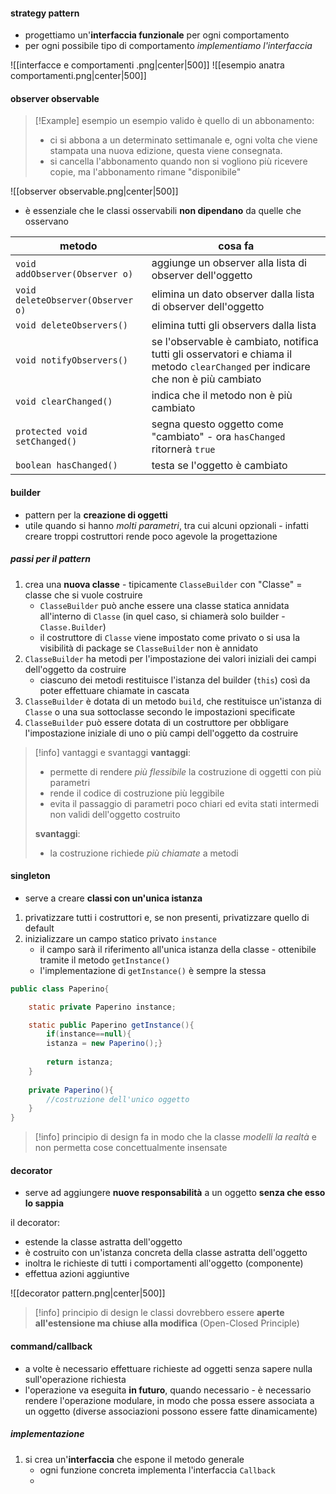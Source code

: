 #### strategy pattern
- progettiamo un'**interfaccia funzionale** per ogni comportamento
- per ogni possibile tipo di comportamento *implementiamo l'interfaccia*

![[interfacce e comportamenti .png|center|500]]
![[esempio anatra comportamenti.png|center|500]]

#### observer observable

> [!Example] esempio
> un esempio valido è quello di un abbonamento:
> - ci si abbona a un determinato settimanale e, ogni volta che viene stampata una nuova edizione, questa viene consegnata.
> - si cancella l'abbonamento quando non si vogliono più ricevere copie, ma l'abbonamento rimane "disponibile"

![[observer observable.png|center|500]]

- è essenziale che le classi osservabili **non dipendano** da quelle che osservano


| metodo                            | cosa fa                                                                                                                          |
| --------------------------------- | -------------------------------------------------------------------------------------------------------------------------------- |
| `void addObserver(Observer o)`    | aggiunge un observer alla lista di observer dell'oggetto                                                                         |
| `void deleteObserver(Observer o)` | elimina un dato observer dalla lista di observer dell'oggetto                                                                    |
| `void deleteObservers()`          | elimina tutti gli observers dalla lista                                                                                          |
| `void notifyObservers()`          | se l'observable è cambiato, notifica tutti gli osservatori e chiama il metodo `clearChanged` per indicare che non è più cambiato |
| `void clearChanged()`             | indica che il metodo non è più cambiato                                                                                          |
| `protected void setChanged()`     | segna questo oggetto come "cambiato" - ora `hasChanged` ritornerà `true`                                                         |
| `boolean hasChanged()`            | testa se l'oggetto è cambiato                                                                                                    |



#### builder 
- pattern per la **creazione di oggetti**
- utile quando si hanno *molti parametri*, tra cui alcuni opzionali - infatti creare troppi costruttori rende poco agevole la progettazione

##### passi per il pattern
1) crea una **nuova classe** - tipicamente `ClasseBuilder` con "Classe" = classe che si vuole costruire
	- `ClasseBuilder` può anche essere una classe statica annidata all'interno di `Classe` (in quel caso, si chiamerà solo builder - `Classe.Builder`)
	- il costruttore di `Classe` viene impostato come privato o si usa la visibilità di package se `ClasseBuilder` non è annidato
2) `ClasseBuilder` ha metodi per l'impostazione dei valori iniziali dei campi dell'oggetto da costruire
	- ciascuno dei metodi restituisce l'istanza del builder (`this`) così da poter effettuare chiamate in cascata
3) `ClasseBuilder` è dotata di un metodo `build`, che restituisce un'istanza di `Classe` o una sua sottoclasse secondo le impostazioni specificate
4) `ClasseBuilder` può essere dotata di un costruttore per obbligare l'impostazione iniziale di uno o più campi dell'oggetto da costruire

>[!info] vantaggi e svantaggi
>**vantaggi**:
>- permette di rendere *più flessibile* la costruzione di oggetti con più parametri
>- rende il codice di costruzione più leggibile
>- evita il passaggio di parametri poco chiari ed evita stati intermedi non validi dell'oggetto costruito
>
>**svantaggi**:
>- la costruzione richiede *più chiamate* a metodi


#### singleton
- serve a creare **classi con un'unica istanza**
1) privatizzare tutti i costruttori e, se non presenti, privatizzare quello di default
2) inizializzare un campo statico privato `instance`
	- il campo sarà il riferimento all'unica istanza della classe - ottenibile tramite il metodo `getInstance()`
	- l'implementazione di `getInstance()` è sempre la stessa

```java
public class Paperino{

	static private Paperino instance;

	static public Paperino getInstance(){
		if(instance==null){
		istanza = new Paperino();} 
		
		return istanza;
	}
	
	private Paperino(){
		//costruzione dell'unico oggetto
	}
}
```

>[!info] principio di design
>fa in modo che la classe *modelli la realtà* e non permetta cose concettualmente insensate
>

#### decorator
- serve ad aggiungere **nuove responsabilità** a un oggetto **senza che esso lo sappia**

il decorator:
- estende la classe astratta dell'oggetto
- è costruito con un'istanza concreta della classe astratta dell'oggetto
- inoltra le richieste di tutti i comportamenti all'oggetto (componente)
- effettua azioni aggiuntive

![[decorator pattern.png|center|500]]

>[!info] principio di design
>le classi dovrebbero essere **aperte all'estensione ma chiuse alla modifica** (Open-Closed Principle)

#### command/callback
- a volte è necessario effettuare richieste ad oggetti senza sapere nulla sull'operazione richiesta
- l'operazione va eseguita **in futuro**, quando necessario - è necessario rendere l'operazione modulare, in modo che possa essere associata a un oggetto (diverse associazioni possono essere fatte dinamicamente)

##### implementazione
1) si crea un'**interfaccia** che espone il metodo generale
	- ogni funzione concreta implementa l'interfaccia `Callback`
	- 